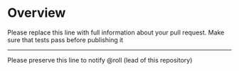 # Overview

Please replace this line with full information about your pull request. Make sure that tests pass before publishing it

---

Please preserve this line to notify @roll (lead of this repository)
